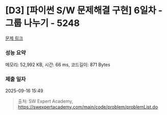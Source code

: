 # [D3] [파이썬 S/W 문제해결 구현] 6일차 - 그룹 나누기 - 5248 

[문제 링크](https://swexpertacademy.com/main/code/problem/problemDetail.do?contestProbId=AWUS2OVaIpgDFAVT) 

### 성능 요약

메모리: 52,992 KB, 시간: 66 ms, 코드길이: 871 Bytes

### 제출 일자

2025-09-16 15:49



> 출처: SW Expert Academy, https://swexpertacademy.com/main/code/problem/problemList.do